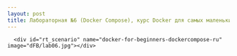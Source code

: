 ```yaml
---
layout: post
title: Лабораторная №6 (Docker Compose), курс Docker для самых маленьких
---
```



<div>
    <div class="attachment-data"></div>
    
      <div id="rt_scenario" name="docker-for-beginners-dockercompose-ru"  image="dFB/lab06.jpg"></div>
    
</div>


<script>
    var scenario_div_name = '#rt_scenario';
    var scenario_image = $(scenario_div_name).attr('image');

    var startLab = function(){
        $('#start-lab-button').remove();
        $('#lab-img').remove();
        var scenario_name = $(scenario_div_name).attr('name')
        var lab_name = $('#rt_scenario').attr("lab")
        var data_katacoda_command = "";
        if(lab_name){
            data_katacoda_command="export SCENARIO_NAME=" + lab_name + ";";
        }
        
        var div_source_code = '<div id="katacoda-scenario-1" data-katacoda-command="' + data_katacoda_command + '" data-katacoda-hideintro="false" data-katacoda-id="rotoro-cloud/' + scenario_name + '" data-katacoda-externalcss="https://raw.githubusercontent.com/rotoro-cloud/rotoro-cloud.github.io/master/labEnv.css" data-katacoda-color="004d7f" style="height: 90vh;">';
        $(scenario_div_name).append(div_source_code);    
        var embed_script = document.createElement('script');
        embed_script.setAttribute('src','https://katacoda.com/embed.js?cache=rt');
        
        if($(scenario_div_name + ' script').length == 0){
            $(scenario_div_name).append(embed_script);
        }
    }
    
    var div_button_source_code = '<div style="text-align: center;"><img id="lab-img" src="https://raw.githubusercontent.com/rotoro-cloud/rotoro-cloud.github.io/master/images/' + scenario_image + '" onclick="startLab()" style="margin-top: 20px;"><div id="start-lab-button" style="margin-top: 20px;"><a class="btn btn-md btn-primary" onclick="startLab()" >Запуск упражнения</a><br><br><a href="https://rotoro-cloud.github.io/labs-ts/" target="_blank">Если возникли проблемы, смотри здесь</a></div></div>';
    
    $(scenario_div_name).append(div_button_source_code);  
</script>
